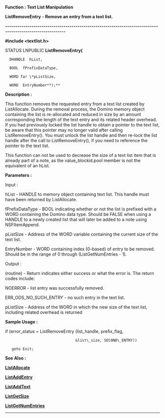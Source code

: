 




<!--
 /\* Font Definitions \*/
 @font-face
 {font-family:Courier;
 panose-1:2 7 4 9 2 2 5 2 4 4;}
@font-face
 {font-family:"Tms Rmn";
 panose-1:2 2 6 3 4 5 5 2 3 4;}
@font-face
 {font-family:Helv;
 panose-1:2 11 6 4 2 2 2 3 2 4;}
@font-face
 {font-family:"Cambria Math";
 panose-1:2 4 5 3 5 4 6 3 2 4;}
 /\* Style Definitions \*/
 p.MsoNormal, li.MsoNormal, div.MsoNormal
 {margin-top:0cm;
 margin-right:0cm;
 margin-bottom:8.0pt;
 margin-left:0cm;
 line-height:107%;
 font-size:11.0pt;
 font-family:"Calibri",sans-serif;}
.MsoChpDefault
 {font-size:11.0pt;}
.MsoPapDefault
 {margin-bottom:8.0pt;
 line-height:107%;}
 /\* Page Definitions \*/
 @page WordSection1
 {size:612.0pt 792.0pt;
 margin:72.0pt 72.0pt 72.0pt 72.0pt;}
div.WordSection1
 {page:WordSection1;}
-->




 


**Function : Text List Manipulation**



**ListRemoveEntry** **- Remove an
entry from a text list.**


**----------------------------------------------------------------------------------------------------------**



**#include <textlist.h>**



STATUS
LNPUBLIC **ListRemoveEntry(**  

      DHANDLE  hList,  

      BOOL  fPrefixDataType,  

      WORD far \*pListSize,  

      WORD  EntryNumber**);**



**Description :**



This
function removes the requested entry from a text list created by ListAllocate. 
During the removal process, the Domino memory object containing the list is
re-allocated and reduced in size by an amount corresponding the length of the
text entry and its related header overhead.  If you had previously locked the
list handle to obtain a pointer to the text list, be aware that this pointer
may no longer valid after calling ListRemoveEntry().   You must unlock the list
handle and then re-lock the list handle after the call to ListRemoveEntry(), if
you need to reference the pointer to the text list.


 


This
function can not be used to decrease the size of a text list item that is
already part of a note, as the value\_blockid.pool member is not the equivalent
of an hList.


 


**Parameters :**



Input :  

hList  -  HANDLE to memory object containing text list.  This handle must have
been returned by ListAllocate.  

  

fPrefixDataType  -  BOOL indicating whether or not the list is prefixed with a
WORD containing the Domino data type.  Should be FALSE when using a HANDLE to a
newly created list that will later be added to a note using NSFItemAppend.  

  

pListSize  -  Address of the WORD variable containing the current size of the
text list.  

  

EntryNumber  -  WORD containing index (0-based) of entry to be removed.  Should
be in the range of 0 through (ListGetNumEntries - 1).  

  




Output :  

(routine)  -  Return indicates either success or what the error is. The return
codes include:  

  

NOERROR - list entry was successfully removed.  

ERR\_ODS\_NO\_SUCH\_ENTRY -  no such entry in the text list.  

  

  

pListSize  -  Address of the WORD in which the new size of the text list,
including  related overhead is returned  

  




 **Sample Usage :**


  

   if (error\_status = ListRemoveEntry (list\_handle, prefix\_flag,  

                                    &list\_size, SECOND\_ENTRY))  

       goto Exit;  

  




 **See Also :**


**[ListAllocate](ListAllocate.md)**


**[ListAddEntry](ListAddEntry.md)**


**[ListAddText](ListAddText.md)**


**[ListGetSize](ListGetSize.md)**


**[ListGetNumEntries](ListGetNumEntries.md)**



----------------------------------------------------------------------------------------------------------


 





